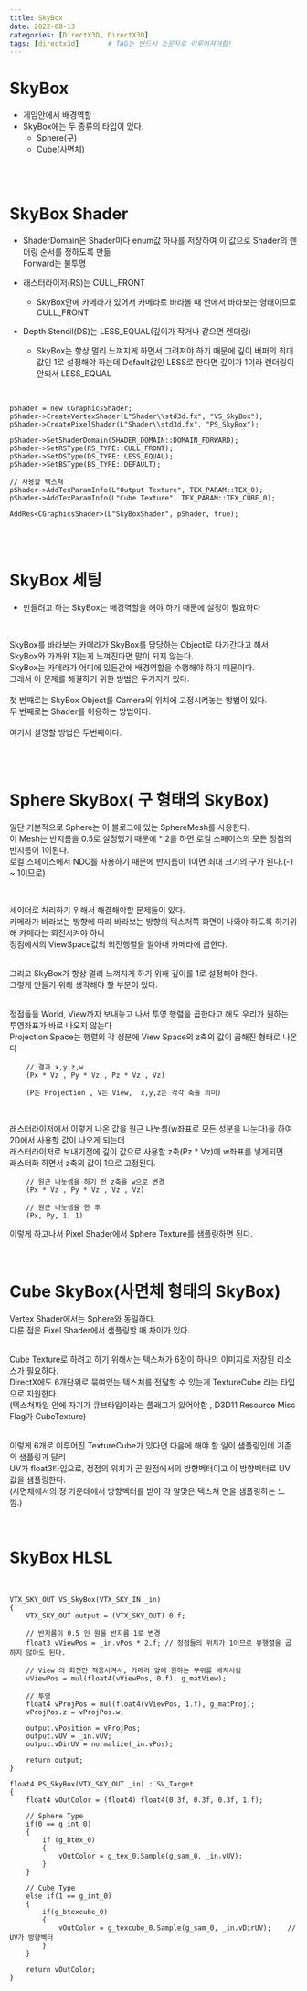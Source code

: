 ```yaml
---
title: SkyBox
date: 2022-08-13
categories: [DirectX3D, DirectX3D]
tags: [directx3d]		# TAG는 반드시 소문자로 이루어져야함!
---
```


SkyBox
==============
* 게임안에서 배경역할
* SkyBox에는 두 종류의 타입이 있다.
  * Sphere(구)
  * Cube(사면체)


<br><br>

SkyBox Shader
==================

* ShaderDomain은 Shader마다 enum값 하나를 저장하여 이 값으로 Shader의 렌더링 순서를 정하도록 만듦<br> Forward는 불투명

* 래스터라이저(RS)는 CULL_FRONT
  * SkyBox안에 카메라가 있어서 카메라로 바라볼 때 안에서 바라보는 형태이므로 CULL_FRONT

* Depth Stencil(DS)는 LESS_EQUAL(깊이가 작거나 같으면 렌더링)
  * SkyBox는 항상 멀리 느껴지게 하면서 그려져야 하기 때문에 깊이 버퍼의 최대값인 1로 설정해야 하는데 Default값인 LESS로 한다면 깊이가 1이라 렌더링이 안되서 LESS_EQUAL


<br>


	pShader = new CGraphicsShader;
	pShader->CreateVertexShader(L"Shader\\std3d.fx", "VS_SkyBox");
	pShader->CreatePixelShader(L"Shader\\std3d.fx", "PS_SkyBox");

	pShader->SetShaderDomain(SHADER_DOMAIN::DOMAIN_FORWARD);
	pShader->SetRSType(RS_TYPE::CULL_FRONT);	
	pShader->SetDSType(DS_TYPE::LESS_EQUAL);
	pShader->SetBSType(BS_TYPE::DEFAULT);

    // 사용할 텍스쳐
	pShader->AddTexParamInfo(L"Output Texture", TEX_PARAM::TEX_0);      
	pShader->AddTexParamInfo(L"Cube Texture", TEX_PARAM::TEX_CUBE_0);   

	AddRes<CGraphicsShader>(L"SkyBoxShader", pShader, true);


<br><br>

SkyBox 세팅
====================

* 만들려고 하는 SkyBox는 배경역할을 해야 하기 때문에 설정이 필요하다

<br>

SkyBox를 바라보는 카메라가 SkyBox를 담당하는 Object로 다가간다고 해서 SkyBox와 가까워 지는게 느껴진다면 말이 되지 않는다.<br>
SkyBox는 카메라가 어디에 있든간에 배경역할을 수행해야 하기 때문이다.<br>
그래서 이 문제를 해결하기 위한 방법은 두가지가 있다.<br>
<br>
첫 번째로는 SkyBox Object를 Camera의 위치에 고정시켜놓는 방법이 있다.<br>
두 번째로는 Shader를 이용하는 방법이다.<br>
<br>
여기서 설명할 방법은 두번째이다.

<br><br>

Sphere SkyBox( 구 형태의 SkyBox)
======================================

일단 기본적으로 Sphere는 이 블로그에 있는 SphereMesh를 사용한다.<br>
이 Mesh는 반지름을 0.5로 설정했기 때문에 * 2를 하면 로컬 스페이스의 모든 정점의 반지름이 1이된다.<br>
로컬 스페이스에서 NDC를 사용하기 때문에 반지름이 1이면 최대 크기의 구가 된다.(-1 ~ 1이므로)<br>

<br>

셰이더로 처리하기 위해서 해결해야할 문제들이 있다.<br>
카메라가 바라보는 방향에 따라 바라보는 방향의 텍스처쪽 화면이 나와야 하도록 하기위해 카메라는 회전시켜야 하니<br> 
정점에서의 ViewSpace값의 회전행렬을 알아내 카메라에 곱한다.<br>

<br>
그리고 SkyBox가 항상 멀리 느껴지게 하기 위해 깊이를 1로 설정해야 한다.<br>
그렇게 만들기 위해 생각해야 할 부분이 있다.<br>
<br>

정점들을 World, View까지 보내놓고 나서 투영 행렬을 곱한다고 해도 우리가 원하는 투영좌표가 바로 나오지 않는다<br>
Projection Space는 행렬의 각 성분에 View Space의 z축의 값이 곱해진 형태로 나온다 <br>

        // 결과 x,y,z,w
        (Px * Vz , Py * Vz , Pz * Vz , Vz)

        (P는 Projection , V는 View,  x,y,z는 각각 축을 의미)

<br>

래스터라이저에서 이렇게 나온 값을 원근 나눗셈(w좌표로 모든 성분을 나눈다)을 하여 2D에서 사용할 값이 나오게 되는데<br>
래스터라이저로 보내기전에 깊이 값으로 사용할 z축(Pz * Vz)에 w좌표를 넣게되면<br>
래스터화 하면서 z축의 값이 1으로 고정된다.

        // 원근 나눗셈을 하기 전 z축을 w으로 변경
        (Px * Vz , Py * Vz , Vz , Vz)

        // 원근 나눗셈을 한 후
        (Px, Py, 1, 1)

이렇게 하고나서 Pixel Shader에서 Sphere Texture를 샘플링하면 된다.

<br>

Cube SkyBox(사면체 형태의 SkyBox)
===================================
Vertex Shader에서는 Sphere와 동일하다.<br>
다른 점은 Pixel Shader에서 샘플링할 때 차이가 있다.<br><br>

Cube Texture로 하려고 하기 위해서는 텍스쳐가 6장이 하나의 이미지로 저장된 리소스가 필요하다.<br>
DirectX에도 6개단위로 묶여있는 텍스쳐를 전달할 수 있는게 TextureCube 라는 타입으로 지원한다.<br>
(텍스쳐파일 안에 자기가 큐브타입이라는 플래그가 있어야함 , D3D11 Resource Misc Flag가 CubeTexture)<br><br>

이렇게 6개로 이루어진 TextureCube가 있다면 다음에 해야 할 일이 샘플링인데 기존의 샘플링과 달리<br>
UV가 float3타입으로, 정점의 위치가 곧 원점에서의 방향벡터이고 이 방향벡터로 UV값을 샘플링한다.<br>
(사면체에서의 정 가운데에서 방향벡터를 받아 각 알맞은 텍스쳐 면을 샘플링하는 느낌.)


<br>

SkyBox HLSL
=======================

<br>

    VTX_SKY_OUT VS_SkyBox(VTX_SKY_IN _in)
    {
        VTX_SKY_OUT output = (VTX_SKY_OUT) 0.f;
                
        // 반지름이 0.5 인 원을 반지름 1로 변경    
        float3 vViewPos = _in.vPos * 2.f; // 정점들의 위치가 1이므로 뷰행렬을 곱하지 않아도 된다.
        
        // View 의 회전만 적용시켜서, 카메라 앞에 원하는 부위를 배치시킴
        vViewPos = mul(float4(vViewPos, 0.f), g_matView);    
        
        // 투영
        float4 vProjPos = mul(float4(vViewPos, 1.f), g_matProj);
        vProjPos.z = vProjPos.w;    
        
        output.vPosition = vProjPos;      
        output.vUV = _in.vUV;
        output.vDirUV = normalize(_in.vPos);
        
        return output;
    }

    float4 PS_SkyBox(VTX_SKY_OUT _in) : SV_Target
    {    
        float4 vOutColor = (float4) float4(0.3f, 0.3f, 0.3f, 1.f);

        // Sphere Type
        if(0 == g_int_0)
        {
            if (g_btex_0)
            {
                vOutColor = g_tex_0.Sample(g_sam_0, _in.vUV);
            }
        }
        
        // Cube Type
        else if(1 == g_int_0)
        {
            if(g_btexcube_0)
            {
                vOutColor = g_texcube_0.Sample(g_sam_0, _in.vDirUV);    // UV가 방향벡터
            }        
        }
            
        return vOutColor;
    }
